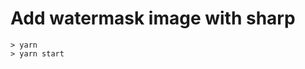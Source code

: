 Add watermask image with sharp
====================================

```
> yarn 
> yarn start
```


